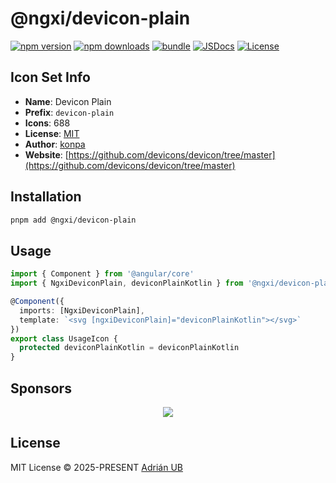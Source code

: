 # @ngxi/devicon-plain

[![npm version][npm-version-src]][npm-version-href]
[![npm downloads][npm-downloads-src]][npm-downloads-href]
[![bundle][bundle-src]][bundle-href]
[![JSDocs][jsdocs-src]][jsdocs-href]
[![License][license-src]][license-href]

## Icon Set Info

- **Name**: Devicon Plain
- **Prefix**: `devicon-plain`
- **Icons**: 688
- **License**: [MIT](https://github.com/devicons/devicon/blob/master/LICENSE)
- **Author**: [konpa](https://github.com/devicons/devicon/tree/master)
- **Website**: [https://github.com/devicons/devicon/tree/master](https://github.com/devicons/devicon/tree/master)

## Installation

```sh
pnpm add @ngxi/devicon-plain
```

## Usage

```ts
import { Component } from '@angular/core'
import { NgxiDeviconPlain, deviconPlainKotlin } from '@ngxi/devicon-plain'

@Component({
  imports: [NgxiDeviconPlain],
  template: `<svg [ngxiDeviconPlain]="deviconPlainKotlin"></svg>`
})
export class UsageIcon {
  protected deviconPlainKotlin = deviconPlainKotlin
}
```

## Sponsors

<p align="center">
  <a href="https://cdn.jsdelivr.net/gh/adrian-ub/static/sponsors.svg">
    <img src='https://cdn.jsdelivr.net/gh/adrian-ub/static/sponsors.svg'/>
  </a>
</p>

## License

MIT License © 2025-PRESENT [Adrián UB](https://github.com/adrian-ub)

<!-- Badges -->

[npm-version-src]: https://img.shields.io/npm/v/@ngxi/devicon-plain?style=flat&colorA=080f12&colorB=1fa669
[npm-version-href]: https://npmjs.com/package/@ngxi/devicon-plain
[npm-downloads-src]: https://img.shields.io/npm/dm/@ngxi/devicon-plain?style=flat&colorA=080f12&colorB=1fa669
[npm-downloads-href]: https://npmjs.com/package/@ngxi/devicon-plain
[bundle-src]: https://img.shields.io/bundlephobia/minzip/@ngxi/devicon-plain?style=flat&colorA=080f12&colorB=1fa669&label=minzip
[bundle-href]: https://bundlephobia.com/result?p=@ngxi/devicon-plain
[license-src]: https://img.shields.io/npm/l/@ngxi/devicon-plain?style=flat&colorA=080f12&colorB=1fa669
[license-href]: https://github.com/adrian-ub/ngxi/blob/main/LICENSE
[jsdocs-src]: https://img.shields.io/badge/jsdocs-reference-080f12?style=flat&colorA=080f12&colorB=1fa669
[jsdocs-href]: https://www.jsdocs.io/package/@ngxi/devicon-plain
